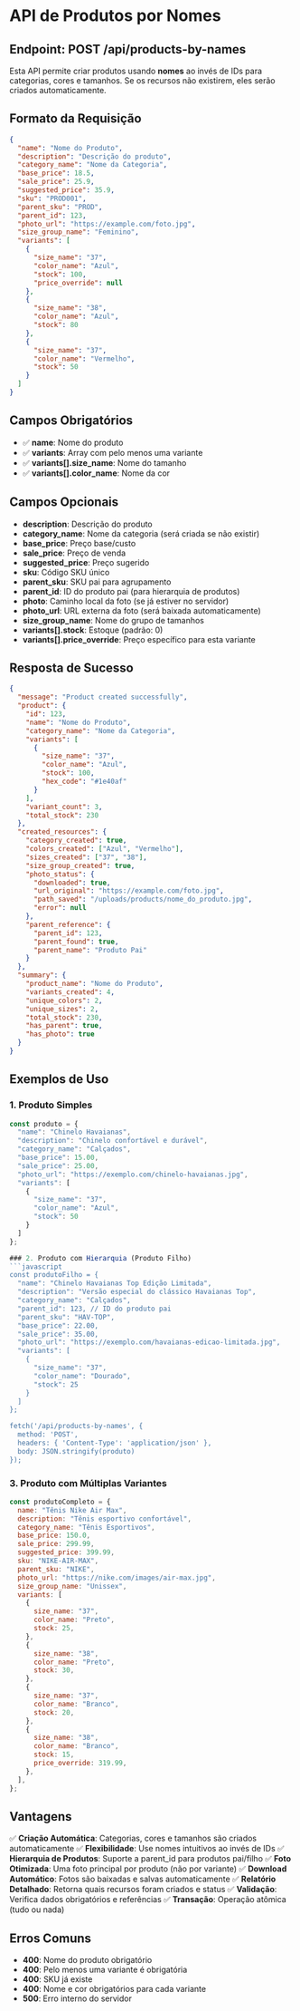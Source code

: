 # API de Produtos por Nomes

## Endpoint: POST /api/products-by-names

Esta API permite criar produtos usando **nomes** ao invés de IDs para categorias, cores e tamanhos. Se os recursos não existirem, eles serão criados automaticamente.

## Formato da Requisição

```json
{
  "name": "Nome do Produto",
  "description": "Descrição do produto",
  "category_name": "Nome da Categoria",
  "base_price": 18.5,
  "sale_price": 25.9,
  "suggested_price": 35.9,
  "sku": "PROD001",
  "parent_sku": "PROD",
  "parent_id": 123,
  "photo_url": "https://example.com/foto.jpg",
  "size_group_name": "Feminino",
  "variants": [
    {
      "size_name": "37",
      "color_name": "Azul",
      "stock": 100,
      "price_override": null
    },
    {
      "size_name": "38",
      "color_name": "Azul",
      "stock": 80
    },
    {
      "size_name": "37",
      "color_name": "Vermelho",
      "stock": 50
    }
  ]
}
```

## Campos Obrigatórios

- ✅ **name**: Nome do produto
- ✅ **variants**: Array com pelo menos uma variante
- ✅ **variants[].size_name**: Nome do tamanho
- ✅ **variants[].color_name**: Nome da cor

## Campos Opcionais

- **description**: Descrição do produto
- **category_name**: Nome da categoria (será criada se não existir)
- **base_price**: Preço base/custo
- **sale_price**: Preço de venda
- **suggested_price**: Preço sugerido
- **sku**: Código SKU único
- **parent_sku**: SKU pai para agrupamento
- **parent_id**: ID do produto pai (para hierarquia de produtos)
- **photo**: Caminho local da foto (se já estiver no servidor)
- **photo_url**: URL externa da foto (será baixada automaticamente)
- **size_group_name**: Nome do grupo de tamanhos
- **variants[].stock**: Estoque (padrão: 0)
- **variants[].price_override**: Preço específico para esta variante

## Resposta de Sucesso

```json
{
  "message": "Product created successfully",
  "product": {
    "id": 123,
    "name": "Nome do Produto",
    "category_name": "Nome da Categoria",
    "variants": [
      {
        "size_name": "37",
        "color_name": "Azul",
        "stock": 100,
        "hex_code": "#1e40af"
      }
    ],
    "variant_count": 3,
    "total_stock": 230
  },
  "created_resources": {
    "category_created": true,
    "colors_created": ["Azul", "Vermelho"],
    "sizes_created": ["37", "38"],
    "size_group_created": true,
    "photo_status": {
      "downloaded": true,
      "url_original": "https://example.com/foto.jpg",
      "path_saved": "/uploads/products/nome_do_produto.jpg",
      "error": null
    },
    "parent_reference": {
      "parent_id": 123,
      "parent_found": true,
      "parent_name": "Produto Pai"
    }
  },
  "summary": {
    "product_name": "Nome do Produto",
    "variants_created": 4,
    "unique_colors": 2,
    "unique_sizes": 2,
    "total_stock": 230,
    "has_parent": true,
    "has_photo": true
  }
}
```

## Exemplos de Uso

### 1. Produto Simples

````javascript
const produto = {
  "name": "Chinelo Havaianas",
  "description": "Chinelo confortável e durável",
  "category_name": "Calçados",
  "base_price": 15.00,
  "sale_price": 25.00,
  "photo_url": "https://exemplo.com/chinelo-havaianas.jpg",
  "variants": [
    {
      "size_name": "37",
      "color_name": "Azul",
      "stock": 50
    }
  ]
};

### 2. Produto com Hierarquia (Produto Filho)
```javascript
const produtoFilho = {
  "name": "Chinelo Havaianas Top Edição Limitada",
  "description": "Versão especial do clássico Havaianas Top",
  "category_name": "Calçados",
  "parent_id": 123, // ID do produto pai
  "parent_sku": "HAV-TOP",
  "base_price": 22.00,
  "sale_price": 35.00,
  "photo_url": "https://exemplo.com/havaianas-edicao-limitada.jpg",
  "variants": [
    {
      "size_name": "37",
      "color_name": "Dourado",
      "stock": 25
    }
  ]
};

fetch('/api/products-by-names', {
  method: 'POST',
  headers: { 'Content-Type': 'application/json' },
  body: JSON.stringify(produto)
});
````

### 3. Produto com Múltiplas Variantes

```javascript
const produtoCompleto = {
  name: "Tênis Nike Air Max",
  description: "Tênis esportivo confortável",
  category_name: "Tênis Esportivos",
  base_price: 150.0,
  sale_price: 299.99,
  suggested_price: 399.99,
  sku: "NIKE-AIR-MAX",
  parent_sku: "NIKE",
  photo_url: "https://nike.com/images/air-max.jpg",
  size_group_name: "Unissex",
  variants: [
    {
      size_name: "37",
      color_name: "Preto",
      stock: 25,
    },
    {
      size_name: "38",
      color_name: "Preto",
      stock: 30,
    },
    {
      size_name: "37",
      color_name: "Branco",
      stock: 20,
    },
    {
      size_name: "38",
      color_name: "Branco",
      stock: 15,
      price_override: 319.99,
    },
  ],
};
```

## Vantagens

✅ **Criação Automática**: Categorias, cores e tamanhos são criados automaticamente
✅ **Flexibilidade**: Use nomes intuitivos ao invés de IDs
✅ **Hierarquia de Produtos**: Suporte a parent_id para produtos pai/filho
✅ **Foto Otimizada**: Uma foto principal por produto (não por variante)
✅ **Download Automático**: Fotos são baixadas e salvas automaticamente
✅ **Relatório Detalhado**: Retorna quais recursos foram criados e status
✅ **Validação**: Verifica dados obrigatórios e referências
✅ **Transação**: Operação atômica (tudo ou nada)

## Erros Comuns

- **400**: Nome do produto obrigatório
- **400**: Pelo menos uma variante é obrigatória
- **400**: SKU já existe
- **400**: Nome e cor obrigatórios para cada variante
- **500**: Erro interno do servidor
